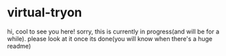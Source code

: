 # virtual-tryon
hi, cool to see you here! sorry, this is currently in progress(and will be for a while). please look at it once its done(you will know when there's a huge readme)
